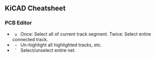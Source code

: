 ## KiCAD Cheatsheet

### PCB Editor
* ```  u  ``` Once: Select all of current track segment. Twice: Select entire connected track.
* ```  ~  ``` Un-highlight all highlighted tracks, etc.
* ```  `  ``` Select/unselect entire net.
